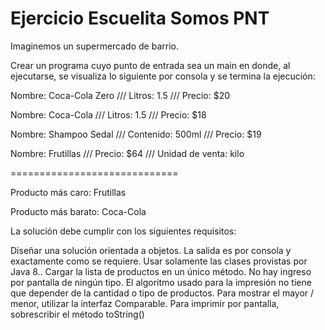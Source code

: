 <h1>Ejercicio Escuelita Somos PNT</h1>


Imaginemos un supermercado de barrio.


Crear un programa cuyo punto de entrada sea un main en donde, al ejecutarse, se visualiza lo siguiente por consola y se termina la ejecución:



Nombre: Coca-Cola Zero /// Litros: 1.5 /// Precio: $20

Nombre: Coca-Cola /// Litros: 1.5 /// Precio: $18

Nombre: Shampoo Sedal /// Contenido: 500ml /// Precio: $19

Nombre: Frutillas /// Precio: $64 /// Unidad de venta: kilo

=============================

Producto más caro: Frutillas

Producto más barato: Coca-Cola


La solución debe cumplir con los siguientes requisitos:

Diseñar una solución orientada a objetos.
La salida es por consola y exactamente como se requiere.
Usar solamente las clases provistas por Java 8..
Cargar la lista de productos en un único método. No hay ingreso por pantalla de ningún tipo.
El algoritmo usado para la impresión no tiene que depender de la cantidad o tipo de productos.
Para mostrar el mayor / menor, utilizar la interfaz Comparable.
Para imprimir por pantalla, sobrescribir el método toString()
